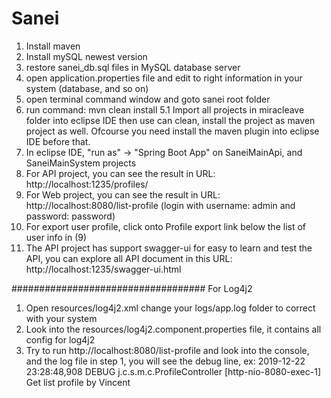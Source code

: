 # Sanei
1. Install maven
2. Install mySQL newest version
3. restore sanei_db.sql files in MySQL database server
4. open application.properties file and edit to right information in your system (database, and so on)
5. open terminal command window and goto sanei root folder
6. run command: mvn clean install
5.1 Import all projects in miracleave folder into eclipse IDE then use can clean, install the project as maven project as well. Ofcourse you need install the maven plugin into eclipse IDE before that.
7. In eclipse IDE, "run as" -> "Spring Boot App" on SaneiMainApi, and SaneiMainSystem projects
8. For API project,  you can see the result in URL:  http://localhost:1235/profiles/
9. For Web project, you can see the result in URL: http://localhost:8080/list-profile (login with username: admin and password: password)
10. For export user profile, click onto Profile export link below the list of user info in (9)
11. The API project has support swagger-ui for easy to learn and test the API,  you can explore all API document in this URL: http://localhost:1235/swagger-ui.html

################################### For Log4j2
1. Open resources/log4j2.xml change your logs/app.log folder to correct with your system
2. Look into the resources/log4j2.component.properties file, it contains all config for log4j2
3. Try to run http://localhost:8080/list-profile and look into the console, and the log file in step 1, you will see the debug line, 
ex: 2019-12-22 23:28:48,908 DEBUG j.c.s.m.c.ProfileController [http-nio-8080-exec-1] Get list profile by Vincent
